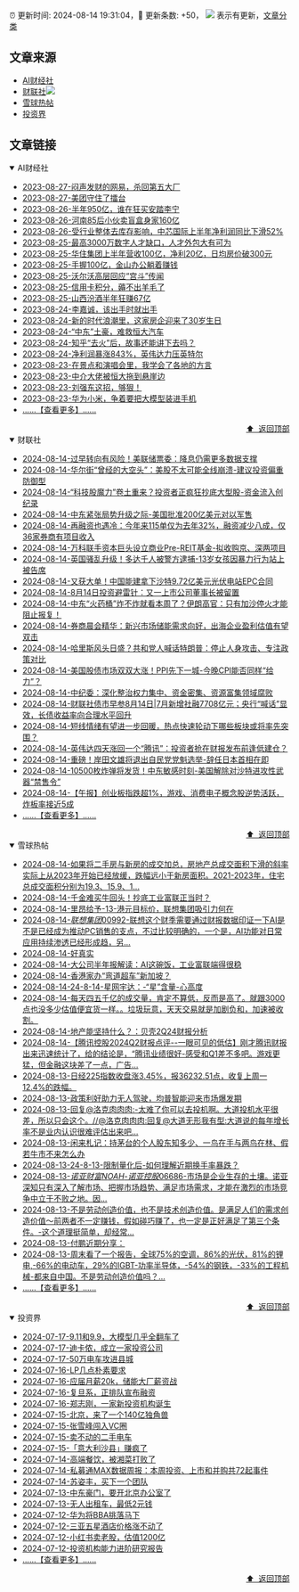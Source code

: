 ##

:alarm_clock: 更新时间: 2024-08-14 19:31:04，:rocket: 更新条数: +50， ![](/assets/dot.png) 表示有更新，[文章分类](/TAGS.md)

## 文章来源

- [AI财经社](#ai财经社)  
- [财联社](#财联社)![](/assets/dot.png)   
- [雪球热帖](#雪球热帖)  
- [投资界](#投资界)  

## 文章链接

<details open>
<summary id="ai财经社">
 AI财经社
</summary>


- [2023-08-27-闷声发财的网易，杀回第五大厂](https://www.aicaijing.com.cn/article/18610)  
- [2023-08-27-美团守住了擂台](https://www.aicaijing.com.cn/article/18611)  
- [2023-08-26-半年950亿，谁在狂买安踏李宁](https://www.aicaijing.com.cn/article/18607)  
- [2023-08-26-河南85后小伙卖盲盒身家160亿](https://www.aicaijing.com.cn/article/18608)  
- [2023-08-26-受行业整体去库存影响，中芯国际上半年净利润同比下滑52%](https://www.aicaijing.com.cn/article/18609)  
- [2023-08-25-最高3000万数字人才缺口，人才外包大有可为](https://www.aicaijing.com.cn/article/18601)  
- [2023-08-25-华住集团上半年营收100亿，净利20亿，日均房价破300元](https://www.aicaijing.com.cn/article/18602)  
- [2023-08-25-手握100亿，金山办公躺着赚钱](https://www.aicaijing.com.cn/article/18603)  
- [2023-08-25-沃尔沃高层回应“宫斗”传闻](https://www.aicaijing.com.cn/article/18604)  
- [2023-08-25-信用卡积分，薅不出羊毛了](https://www.aicaijing.com.cn/article/18605)  
- [2023-08-25-山西汾酒半年狂赚67亿](https://www.aicaijing.com.cn/article/18606)  
- [2023-08-24-李嘉诚，该出手时就出手](https://www.aicaijing.com.cn/article/18596)  
- [2023-08-24-新的时代浪潮里，这家房企迎来了30岁生日](https://www.aicaijing.com.cn/article/18597)  
- [2023-08-24-“中东”土豪，难救恒大汽车](https://www.aicaijing.com.cn/article/18598)  
- [2023-08-24-知乎“去火”后，故事还能讲下去吗？](https://www.aicaijing.com.cn/article/18599)  
- [2023-08-24-净利润暴涨843%，英伟达力压英特尔](https://www.aicaijing.com.cn/article/18600)  
- [2023-08-23-在景点和演唱会里，我学会了各地的方言](https://www.aicaijing.com.cn/article/18591)  
- [2023-08-23-中介大佬被恒大拖到悬崖边](https://www.aicaijing.com.cn/article/18592)  
- [2023-08-23-刘强东这招，够狠！](https://www.aicaijing.com.cn/article/18593)  
- [2023-08-23-华为小米，争着要把大模型装进手机](https://www.aicaijing.com.cn/article/18594)  
- [......【查看更多】......](/details/AI财经社.md)

<div align="right"><a href="#文章来源">⬆ &nbsp;返回顶部</a></div>
</details>

<details open>
<summary id="财联社">
 财联社
</summary>


- [2024-08-14-过早转向有风险！美联储票委：降息仍需更多数据支撑](https://www.cls.cn/detail/1763512)  
- [2024-08-14-华尔街“曾经的大空头”：美股不太可能全线崩溃-建议投资偏重防御型](https://www.cls.cn/detail/1763464)  
- [2024-08-14-“科技股魔力”卷土重来？投资者正疯狂抄底大型股-资金流入创纪录](https://www.cls.cn/detail/1763487)  
- [2024-08-14-中东紧张局势升级之际-美国批准200亿美元对以军售](https://www.cls.cn/detail/1763426)  
- [2024-08-14-再融资也遇冷：今年来115单仅为去年32%，融资减少八成，仅36家券商有项目收入](https://www.cls.cn/detail/1763466)  
- [2024-08-14-万科联手资本巨头设立商业Pre-REIT基金-拟收购京、深两项目](https://www.cls.cn/detail/1763470)  
- [2024-08-14-英国骚乱升级！多达千人被警方逮捕-13岁女孩因暴力行为站上被告席](https://www.cls.cn/detail/1763374)  
- [2024-08-14-又获大单！中国能建拿下沙特9.72亿美元光伏电站EPC合同](https://www.cls.cn/detail/1763324)  
- [2024-08-14-8月14日投资避雷针：又一上市公司董事长被留置](https://www.cls.cn/detail/1763249)  
- [2024-08-14-中东“火药桶”炸不炸就看本周了？伊朗高官：只有加沙停火才能阻止报复！](https://www.cls.cn/detail/1763242)  
- [2024-08-14-券商晨会精华：新兴市场储能需求向好，出海企业盈利估值有望双击](https://www.cls.cn/detail/1763246)  
- [2024-08-14-哈里斯风头日盛？共和党人喊话特朗普：停止人身攻击、专注政策对比](https://www.cls.cn/detail/1763273)  
- [2024-08-14-美国股债市场双双大涨！PPI先下一城-今晚CPI能否同样“给力”？](https://www.cls.cn/detail/1763286)  
- [2024-08-14-中纪委：深化整治权力集中、资金密集、资源富集领域腐败](https://www.cls.cn/detail/1763288)  
- [2024-08-14-财联社债市早参8月14日|7月新增社融7708亿元；央行“喊话”显效，长债收益率向合理水平回升](https://www.cls.cn/detail/1763256)  
- [2024-08-14-短线情绪有望进一步回暖，热点快速轮动下哪些板块或将率先突围？](https://www.cls.cn/detail/1763326)  
- [2024-08-14-英伟达四天涨回一个“腾讯”：投资者抢在财报发布前逢低建仓？](https://www.cls.cn/detail/1763371)  
- [2024-08-14-重磅！岸田文雄将退出自民党党魁选举-辞任日本首相在即](https://www.cls.cn/detail/1763444)  
- [2024-08-14-10500枚炸弹将发货！中东敏感时刻-美国解除对沙特进攻性武器“禁售令”](https://www.cls.cn/detail/1763477)  
- [2024-08-14-【午报】创业板指跌超1%，游戏、消费电子概念股逆势活跃，炸板率接近5成](https://www.cls.cn/detail/1763541)  
- [......【查看更多】......](/details/财联社.md)

<div align="right"><a href="#文章来源">⬆ &nbsp;返回顶部</a></div>
</details>

<details open>
<summary id="雪球热帖">
 雪球热帖
</summary>


- [2024-08-14-如果将二手房与新房的成交加总，房地产总成交面积下滑的斜率实际上从2023年开始已经放缓，跌幅远小于新房面积。2021-2023年，住宅总成交面积分别为19.3、15.9、1...](https://xueqiu.com/1848499908/300954406)  
- [2024-08-14-千金难买牛回头！抄底工业富联正当时？](https://xueqiu.com/1950128274/300970701)  
- [2024-08-14-里昂给予-13-港元目标价，联想集团吸引力何在](https://xueqiu.com/1245479082/300962925)  
- [2024-08-14-$联想集团00992$-联想这个财季需要通过财报数据印证一下AI是不是已经成为推动PC销售的支点，不过比较明确的，一个是，AI功能对日常应用持续渗透已经形成趋，另...](https://xueqiu.com/8155070308/300944679)  
- [2024-08-14-好真实](https://xueqiu.com/1980527278/300963730)  
- [2024-08-14-大公司半年报解读：AI这碗饭，工业富联端得很稳](https://xueqiu.com/9241169410/300976512)  
- [2024-08-14-香港家办“弯道超车”新加坡？](https://xueqiu.com/8854325309/300998349)  
- [2024-08-14-24-8-14-星网宇达：-“星”含量-心高度](https://xueqiu.com/8772786299/301007733)  
- [2024-08-14-每天四五千亿的成交量，肯定不算低，反而是高了。就跟3000点也没多少估值便宜货一样。。垃圾玩意，天天交易就是加剧负和，加速被收割。](https://xueqiu.com/4111857140/300983448)  
- [2024-08-14-地产能坚持什么？：贝壳2Q24财报分析](https://xueqiu.com/9598793634/300949075)  
- [2024-08-14-【腾讯控股2024Q2财报点评--一眼可见的低估】刚才腾讯财报出来迅速统计了，给的结论是，“腾讯业绩很好-感受和Q1差不多吧。游戏更猛，但金融这块差了一点，广告...](https://xueqiu.com/2140389661/301036302)  
- [2024-08-13-日经225指数收盘涨3.45%，报36232.51点，收复上周一12.4%的跌幅。](https://xueqiu.com/5124430882/300853930)  
- [2024-08-13-政策利好助力无人驾驶，均普智能迎来市场爆发期](https://xueqiu.com/5226164677/300849149)  
- [2024-08-13-回复@洛克肉肉肉:-太难了你可以去投机啊。大道投机水平很差，所以只会这个。//@洛克肉肉肉:回复@大道无形我有型:大道说的每年增长率不是业内认识很难评估出来吧...](https://xueqiu.com/1247347556/300900148)  
- [2024-08-13-闲来札记：持茅台的个人股东知多少、一鸟在手与两鸟在林、假若牛市不来怎么办](https://xueqiu.com/3491303582/300819331)  
- [2024-08-13-24-8-13-限制量化后-如何理解近期换手率暴跌？](https://xueqiu.com/8772786299/300877778)  
- [2024-08-13-$诺亚财富NOAH$-$诺亚控股06686$-市场是企业生存的土壤。诺亚深知只有深入了解市场、把握市场趋势、满足市场需求，才能在激烈的市场竞争中立于不败之地。因...](https://xueqiu.com/7981677245/300826209)  
- [2024-08-13-不是劳动创造价值，也不是技术创造价值。是满足人们的需求创造价值～前两者不一定赚钱，假如碰巧赚了，也一定是正好满足了第三个条件。-这个道理挺简单，却经常...](https://xueqiu.com/1556808774/300809671)  
- [2024-08-13-付鹏近期分享：](https://xueqiu.com/2340613631/300807615)  
- [2024-08-13-周末看了一个报告，全球75%的空调，86%的光伏，81%的锂电,-66%的电动车，29%的IGBT-功率半导体，-54%的钢铁，-33%的工程机械-都来自中国。不是劳动创造价值吗？...](https://xueqiu.com/4987043429/300803784)  
- [......【查看更多】......](/details/雪球热帖.md)

<div align="right"><a href="#文章来源">⬆ &nbsp;返回顶部</a></div>
</details>

<details open>
<summary id="投资界">
 投资界
</summary>


- [2024-07-17-9.11和9.9，大模型几乎全翻车了](https://posts.careerengine.us/p/6697778c44726b29bffa3a09)  
- [2024-07-17-迪卡侬，成立一家投资公司](https://posts.careerengine.us/p/6697778c44726b29bffa3a01)  
- [2024-07-17-50万电车攻进县城](https://posts.careerengine.us/p/6697779c831e1d29eea44253)  
- [2024-07-16-LP几点朴素要求](https://posts.careerengine.us/p/669636a8720ed522248054dc)  
- [2024-07-16-应届月薪20k，储能大厂薪资战](https://posts.careerengine.us/p/669636a8720ed522248054d4)  
- [2024-07-16-复旦系，正排队宣布融资](https://posts.careerengine.us/p/66963699cb38e136a496986c)  
- [2024-07-16-郑志刚，一家新投资机构诞生](https://posts.careerengine.us/p/66963699cb38e136a4969874)  
- [2024-07-15-北京，来了一个140亿独角兽](https://posts.careerengine.us/p/6694db59a0c3ac562b61f9af)  
- [2024-07-15-张雪峰闯入VC圈](https://posts.careerengine.us/p/6694db59a0c3ac562b61f9b7)  
- [2024-07-15-卖不动的二手电车](https://posts.careerengine.us/p/6694db6836b2f1565d9b541a)  
- [2024-07-15-「意大利沙县」赚疯了](https://posts.careerengine.us/p/6694db6836b2f1565d9b5422)  
- [2024-07-14-高端餐饮，被湘菜打败了](https://posts.careerengine.us/p/6693862333c6e710d0bf9dc4)  
- [2024-07-14-私募通MAX数据周报：本周投资、上市和并购共72起事件](https://posts.careerengine.us/p/6693862333c6e710d0bf9dcc)  
- [2024-07-14-苏姿丰，买下一个团队](https://posts.careerengine.us/p/6693861481427510b2b9c123)  
- [2024-07-13-中东豪门，要开北京办公室了](https://posts.careerengine.us/p/66922794a876f80d113b51fe)  
- [2024-07-13-无人出租车，最低2元钱](https://posts.careerengine.us/p/669227b82202ae0dfac5d713)  
- [2024-07-12-华为将BBA挑落马下](https://posts.careerengine.us/p/6690a6c68082df14ead7eaac)  
- [2024-07-12-三亚五星酒店价格涨不动了](https://posts.careerengine.us/p/6690a6c68082df14ead7eaa4)  
- [2024-07-12-小红书卖老股，估值1200亿](https://posts.careerengine.us/p/6690a6b756b00014bcc00e8f)  
- [2024-07-12-投资机构能力进阶研究报告](https://posts.careerengine.us/p/6690a6b756b00014bcc00e87)  
- [......【查看更多】......](/details/投资界.md)

<div align="right"><a href="#文章来源">⬆ &nbsp;返回顶部</a></div>
</details>
